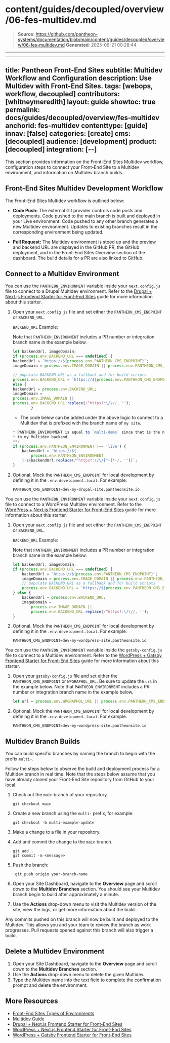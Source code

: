 # content/guides/decoupled/overview/06-fes-multidev.md

> **Source**: https://github.com/pantheon-systems/documentation/blob/main/content/guides/decoupled/overview/06-fes-multidev.md
> **Generated**: 2025-09-21 00:28:44

---

---
title: Pantheon Front-End Sites
subtitle: Multidev Workflow and Configuration
description: Use Multidev with Front-End Sites.
tags: [webops, workflow, decoupled]
contributors: [whitneymeredith]
layout: guide
showtoc: true
permalink: docs/guides/decoupled/overview/fes-multidev
anchorid: fes-multidev
contenttype: [guide]
innav: [false]
categories: [create]
cms: [decoupled]
audience: [development]
product: [decoupled]
integration: [--]
---

This section provides information on the Front-End Sites Multidev workflow, configuration steps to connect your Front-End Site to a Multidev environment, and information on Multidev branch builds.

## Front-End Sites Multidev Development Workflow

The Front-End Sites Multidev workflow is outlined below:

- **Code Push:** The external Git provider controls code posts and deployments. Code pushed to the main branch is built and deployed in your Live environment. Code pushed to any other branch generates a new Multidev environment. Updates to existing branches result in the corresponding environment being updated.

- **Pull Request:** The Multidev environment is stood up and the preview and backend URL are displayed in the GitHub PR, the GitHub deployment, and in the Front-End Sites Overview section of the dashboard. The build details for a PR are also linked to GitHub.

## Connect to a Multidev Environment

<TabList>

<Tab title="Drupal + Next.js" id="drupal-next" active={true}>

You can use the `PANTHEON_ENVIRONMENT` variable inside your `next.config.js` file to connect to a Drupal Multidev environment. Refer to the [Drupal + Next.js Frontend Starter for Front-End Sites](/guides/decoupled/drupal-nextjs-frontend-starters) guide for more information about this starter.

1. Open your `next.config.js` file and set either the `PANTHEON_CMS_ENDPOINT` or `BACKEND_URL`.

	`BACKEND_URL` Example:

	Note that `PANTHEON_ENVIRONMENT` includes a PR number or integration branch name in the example below.

	```js
	let backendUrl, imageDomain;
	if (process.env.BACKEND_URL === undefined) {
	backendUrl = `https://${process.env.PANTHEON_CMS_ENDPOINT}`;
	imageDomain = process.env.IMAGE_DOMAIN || process.env.PANTHEON_CMS_ENDPOINT;

	// populate BACKEND_URL as a fallback and for build scripts
	process.env.BACKEND_URL = `https://${process.env.PANTHEON_CMS_ENDPOINT}`;}
	else {
	backendUrl = process.env.BACKEND_URL;
	imageDomain =
	process.env.IMAGE_DOMAIN ||
	process.env.BACKEND_URL.replace(/^https?:\/\//, '');
			}
	```

	- The code below can be added under the above logic to connect to a Multidev that is prefixed with the branch name of `my site`.

	```js
	* PANTHEON_ENVIRONMENT is equal to `multi-demo` since that is the name of my branch. I will use this variable to create a `backendUrl` which points
	* to my Multidev backend.
	**/
	if (process.env.PANTHEON_ENVIRONMENT !== 'live') {
		backendUrl = `https://${
			process.env.PANTHEON_ENVIRONMENT
		}-${backendUrl.replace(/^https?:\/\/[^-]*-/, '')}`;
	}
	```

1. Optional. Mock the `PANTHEON_CMS_ENDPOINT` for local development by defining it in the `.env.development.local`. For example:

	```bash{promptUser: user}
	PANTHEON_CMS_ENDPOINT=dev-my-drupal-site.pantheonsite.io
	```


</Tab>

<Tab title="WordPress + Next.js" id="wp-next">

You can use the `PANTHEON_ENVIRONMENT` variable inside your `next.config.js` file to connect to a WordPress Multidev environment. Refer to the [WordPress + Next.js Frontend Starter for Front-End Sites](/guides/decoupled/wp-nextjs-frontend-starters) guide for more information about this starter.

1. Open your `next.config.js` file and  set either the `PANTHEON_CMS_ENDPOINT` or `BACKEND_URL`.

	`BACKEND_URL` Example:

	Note that `PANTHEON_ENVIRONMENT` includes a PR number or integration branch name in the example below.

	```js
	let backendUrl, imageDomain;
	if (process.env.BACKEND_URL === undefined) {
		backendUrl = `https://${process.env.PANTHEON_CMS_ENDPOINT}`;
		imageDomain = process.env.IMAGE_DOMAIN || process.env.PANTHEON_CMS_ENDPOINT;
		// populate BACKEND_URL as a fallback and for build scripts
		process.env.BACKEND_URL = `https://${process.env.PANTHEON_CMS_ENDPOINT}`;
	} else {
		backendUrl = process.env.BACKEND_URL;
		imageDomain =
			process.env.IMAGE_DOMAIN ||
			process.env.BACKEND_URL.replace(/^https?:\/\//, '');
	}
	```

1. Optional. Mock the `PANTHEON_CMS_ENDPOINT` for local development by defining it in the `.env.development.local`. For example:

	```bash{promptUser: user}
	PANTHEON_CMS_ENDPOINT=dev-my-wordpress-site.pantheonsite.io
	```


</Tab>

<Tab title="WordPress + Gatsby" id="wp-gatsby">

You can use the `PANTHEON_ENVIRONMENT` variable inside the `gatsby-config.js` file to connect to a Multidev environment. Refer to the [WordPress + Gatsby Frontend Starter for Front-End Sites](/guides/decoupled/wp-gatsby-frontend-starters) guide for more information about this starter.

1. Open your `gatsby-config.js` file and set either the `PANTHEON_CMS_ENDPOINT` or `WPGRAPHQL_URL`. Be sure to update the `url` in the example below. Note that `PANTHEON_ENVIRONMENT` includes a PR number or integration branch name in the example below.

	```js
	let url = process.env.WPGRAPHQL_URL || process.env.PANTHEON_CMS_ENDPOINT;
	```

1. Optional. Mock the `PANTHEON_CMS_ENDPOINT` for local development by defining it in the `.env.development.local`. For example:

	```bash{promptUser: user}
	PANTHEON_CMS_ENDPOINT=dev-my-wordpress-site.pantheonsite.io
	```


</Tab>

</TabList>


## Multidev Branch Builds

You can build specific branches by naming the branch to begin with the prefix `multi-`.

Follow the steps below to observe the build and deployment process for a Multidev branch in real time. Note that the steps below assume that you have already cloned your Front-End Site repository from GitHub to your local.

1. Check out the `main` branch of your repository.

    ```bash{promptUser: user}
    git checkout main
    ```

1. Create a new branch using the `multi-` prefix, for example:

    ```bash{promptUser: user}
    git checkout -b multi-example-update
    ```

1. Make a change to a file in your repository.

1. Add and commit the change to the `main` branch.

    ```bash{promptUser: user}
    git add .
    git commit -m <message>
    ```

1. Push the branch:

    ```bash{promptUser: user}
     git push origin your-branch-name
    ```

1. Open your Site Dashboard, navigate to the **Overview** page and scroll down to the **Multidev Branches** section. You should see your Multidev branch begin to build after approximately a minute.

1. Use the **Actions** drop-down menu to visit the Multidev version of the site, view the logs, or get more information about the build.

Any commits pushed on this branch will now be built and deployed to the Multidev. This allows you and your team to review the branch as work progresses. Pull requests opened against this branch will also trigger a build.

## Delete a Multidev Environment
1. Open your Site Dashboard, navigate to the **Overview** page and scroll down to the **Multidev Branches** section.
1. Use the **Actions** drop-down menu to delete the given Multidev.
1. Type the Multidev name into the text field to complete the confirmation prompt and delete the environment.

## More Resources

- [Front-End Sites Types of Environments](/guides/decoupled/overview/considerations#types-of-environments)
- [Multidev Guide](/guides/multidev)
- [Drupal + Next.js Frontend Starter for Front-End Sites](/guides/decoupled/drupal-nextjs-frontend-starters)
- [WordPress + Next.js Frontend Starter for Front-End Sites](/guides/decoupled/wp-nextjs-frontend-starters)
- [WordPress + Gatsby Frontend Starter for Front-End Sites](/guides/decoupled/wp-gatsby-frontend-starters)
